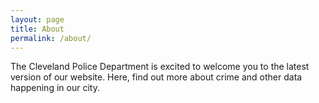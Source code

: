 ```yaml
---
layout: page
title: About
permalink: /about/
---
```

The Cleveland Police Department is excited to welcome you to the latest version of our website. Here, find out more about crime and other data happening in our city.
